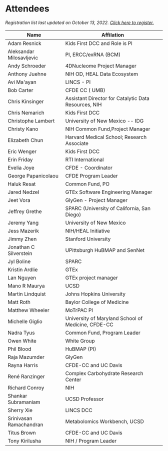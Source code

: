 # Attendees

_Registration list last updated on October 13, 2022. [Click here to register.](https://forms.gle/uYJNDpd4DrSKwVeL9)_

Name | Affilation 
--- | ---
Adam Resnick | Kids First DCC and Role is PI
Aleksandar Milosavljevic | PI, ERCC/exRNA (BCM)
Andy Schroeder | 4DNucleome Project Manager
Anthony Juehne | NIH OD, HEAL Data Ecosystem
Avi Ma'ayan | LINCS - PI
Bob Carter | CFDE CC ( UMB)
Chris Kinsinger | Assistant Director for Catalytic Data Resources, NIH
Chris Nemarich | Kids First DCC
Christophe Lambert | University of New Mexico -- IDG
Christy Kano | NIH Common Fund,Project Manager
Elizabeth Chun | Harvard Medical School; Research Associate
Eric Wenger | Kids First DCC
Erin Friday | RTI International
Evelia Joye | CFDE - Coordinator 
George Papanicolaou | CFDE Program Leader
Haluk Resat | Common Fund, PO
Jared Nedzel | GTEx Software Engineering Manager
Jeet Vora | GlyGen - Project Manager
Jeffrey Grethe | SPARC (University of California, San Diego)
Jeremy Yang | University of New Mexico
Jess Mazerik | NIH/HEAL Initiative 
Jimmy Zhen | Stanford University
Jonathan C Silverstein | UPittsburgh HuBMAP and SenNet
Jyl Boline | SPARC | K-Core Project Manager
Kristin Ardlie | GTEx
Lan Nguyen | GTEx project manager
Mano R Maurya | UCSD | Scientist
Martin Lindquist | Johns Hopkins University
Matt Roth | Baylor College of Medicine
Matthew Wheeler | MoTrPAC PI
Michelle Giglio | University of Maryland School of Medicine, CFDE-CC
Nadra Tyus | Common Fund, Program Leader
Owen White | White Group
Phil Blood | HuBMAP (PI)
Raja Mazumder | GlyGen
Rayna Harris | CFDE-CC and UC Davis
René Ranzinger | Complex Carbohydrate Research Center
Richard Conroy | NIH
Shankar Subramaniam | UCSD Professor
Sherry Xie | LINCS DCC
Srinivasan Ramachandran | Metabolomics Workbench, UCSD
Titus Brown | CFDE-CC and UC Davis
Tony Kirilusha | NIH / Program Leader
